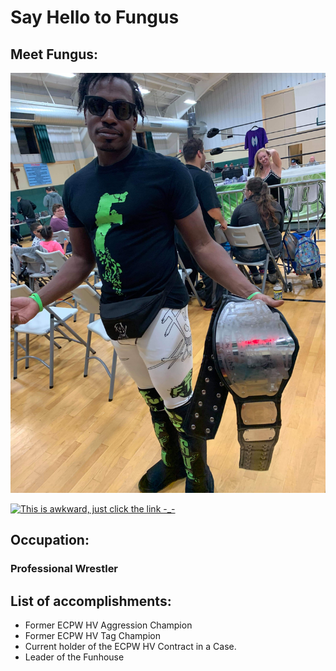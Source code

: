 # Say Hello to Fungus

## Meet Fungus:

![Fungus](Downloads/fungus.jpeg) 


[![This is awkward, just click the link -_-](fungus.jpeg)](http://www.youtube.com/watch?v=XxRhM9rtIbM)

## **Occupation:**
### Professional Wrestler

## **List of accomplishments**:
* Former ECPW HV Aggression Champion
* Former ECPW HV Tag Champion
* Current holder of the ECPW HV Contract in a Case.  
* Leader of the Funhouse 
  


